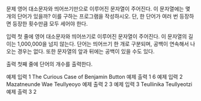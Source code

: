 문제
영어 대소문자와 띄어쓰기만으로 이루어진 문자열이 주어진다. 이 문자열에는 몇 개의 단어가 있을까? 이를 구하는 프로그램을 작성하시오. 단, 한 단어가 여러 번 등장하면 등장한 횟수만큼 모두 세어야 한다.

입력
첫 줄에 영어 대소문자와 띄어쓰기로 이루어진 문자열이 주어진다. 이 문자열의 길이는 1,000,000을 넘지 않는다. 단어는 띄어쓰기 한 개로 구분되며, 공백이 연속해서 나오는 경우는 없다. 또한 문자열의 앞과 뒤에는 공백이 있을 수도 있다.

출력
첫째 줄에 단어의 개수를 출력한다.

예제 입력 1 
The Curious Case of Benjamin Button
예제 출력 1 
6
예제 입력 2 
 Mazatneunde Wae Teullyeoyo
예제 출력 2 
3
예제 입력 3 
Teullinika Teullyeotzi 
예제 출력 3 
2